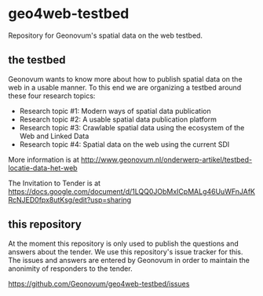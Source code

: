 # geo4web-testbed
Repository for Geonovum's spatial data on the web testbed.

## the testbed
Geonovum wants to know more about how to publish spatial data on the web in a usable manner. To this end we are organizing a testbed around these four research topics:
*	Research topic #1: Modern ways of spatial data publication
*	Research topic #2: A usable spatial data publication platform
*	Research topic #3: Crawlable spatial data using the ecosystem of the Web and Linked Data
*	Research topic #4: Spatial data on the web using the current SDI

More information is at http://www.geonovum.nl/onderwerp-artikel/testbed-locatie-data-het-web

The Invitation to Tender is at https://docs.google.com/document/d/1LQQ0JObMxICpMALg46UuWFnJAfKRcNJED0fpx8utKsg/edit?usp=sharing 

## this repository
At the moment this repository is only used to publish the questions and answers about the tender. We use this repository's issue tracker for this. The issues and answers are entered by Geonovum in order to maintain the anonimity of responders to the tender.

https://github.com/Geonovum/geo4web-testbed/issues

